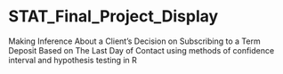 # STAT_Final_Project_Display
Making Inference About a Client’s Decision on Subscribing to a Term Deposit Based on The Last Day of Contact using methods of confidence interval and hypothesis testing in R
